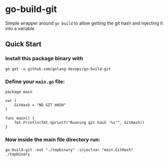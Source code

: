 # go-build-git
Simple wrapper around `go build` to allow getting the git hash and injecting it into a variable


## Quick Start

### Install this package binary with

```
go get -u github.com/golang-devops/go-build-git
```

### Define your `main.go` file:

```
package main

var (
    GitHash = "NO GIT HASH"
)

func main() {
    fmt.Println(fmt.Sprintf("Running git hash '%s'", GitHash))
}
```

### Now inside the main file directory run:

```
go-build-git -out "./tmpbinary" -injectvar "main.GitHash"
./tmpbinary
```